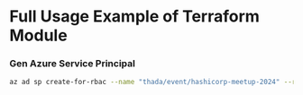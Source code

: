 # Full Usage Example of Terraform Module

### Gen Azure Service Principal
```bash
az ad sp create-for-rbac --name "thada/event/hashicorp-meetup-2024" --role contributor --scopes /subscriptions/c74a514a-dbd3-49af-8499-f9111ef33b32/resourceGroups/thw-event-front-door-demo --json-auth
```